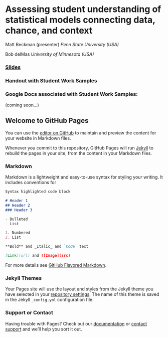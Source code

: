 # Assessing student understanding of statistical models connecting data, chance, and context

Matt Beckman (presenter)
*Penn State University (USA)*
 
Bob delMas
*University of Minnesota (USA)*
  
### [Slides](BeckmanSlidesSRTL10.html)

### [Handout with Student Work Samples](Handout.pdf)

### Google Docs associated with Student Work Samples:

(coming soon...)


## Welcome to GitHub Pages

You can use the [editor on GitHub](https://github.com/mdbeckman/SRTL-10/edit/master/README.md) to maintain and preview the content for your website in Markdown files.

Whenever you commit to this repository, GitHub Pages will run [Jekyll](https://jekyllrb.com/) to rebuild the pages in your site, from the content in your Markdown files.

### Markdown

Markdown is a lightweight and easy-to-use syntax for styling your writing. It includes conventions for

```markdown
Syntax highlighted code block

# Header 1
## Header 2
### Header 3

- Bulleted
- List

1. Numbered
2. List

**Bold** and _Italic_ and `Code` text

[Link](url) and ![Image](src)
```

For more details see [GitHub Flavored Markdown](https://guides.github.com/features/mastering-markdown/).

### Jekyll Themes

Your Pages site will use the layout and styles from the Jekyll theme you have selected in your [repository settings](https://github.com/mdbeckman/SRTL-10/settings). The name of this theme is saved in the Jekyll `_config.yml` configuration file.

### Support or Contact

Having trouble with Pages? Check out our [documentation](https://help.github.com/categories/github-pages-basics/) or [contact support](https://github.com/contact) and we’ll help you sort it out.
